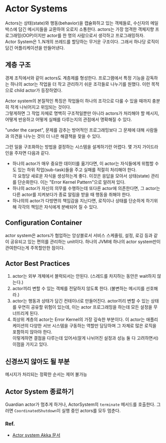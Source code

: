 # Actor Systems
Actors는 상태(state)와 행동(behavior)을 캡슐화하고 있는 객체들로, 수신자의 메일박스에 담긴 메시지들을 교환하여 오로지 소통한다.
actors는 가장 엄격한 객체지향 프로그래밍(OOP)이지만 actor를 한 명의 사람으로서 생각하고 프로그래밍하자.  
Actor System은 1..N개의 쓰레드를 할당하는 무거운 구조이다. 그래서 하나당 로직이 담긴 어플리케이션을 만들어낸다.

## 계층 구조
경제 조직에서와 같이 actors도 계층제를 형성한다. 프로그램에서 특정 기능을 감독하는 하나의 actor는 작업을 더 작고 관리하기 쉬운 조각들로 나누기를 원했다. 이런 목적으로 child actor가 등장하였다.  
  
Actor system의 본질적인 특징은 작업들이 하나의 조각으로 다룰 수 있을 때까지 충분히 작게 나뉘어지고 위임되는 것이다.  
그렇게하면 그 작업 자체로 명백히 구조적일뿐만 아니라 actors가 처리해야 할 메시지, 어떻게 반응하고 어떻게 실패를 다루는지의 관점에서 명확해질 수 있다.  
  
"under the carpet", 문제를 감추는 방어적인 프로그래밍보다 그 문제에 대해 사람들과 의견을 나누는 것이 더 나은 해결책을 찾을 수 있다.  

그런 일을 구조화하는 방법을 결정하는 시스템을 설계하기란 어렵다. 몇 가지 가이드라인을 주자면 다음과 같다.
- 하나의 actor가 매우 중요한 데이터를 옮기다면, 이 actor는 자식들에게 위험할 수도 있는 하위 작업(sub-task)들을 주고 실패를 적절히 처리해야 한다.  
각 요청당 새로운 자식을 생성하는게 좋다. 이것은 응답을 모아서 상태(state) 관리를 단순화한다. 이는 "Error Kernel Pattern"으로 알려져 있다. 
- 하나의 actor가 자신의 의무를 수행하는데 또다른 actor에 의존한다면, 그 actor는 다른 actor를 지켜보다가 종료 알림을 받을 때 행동을 취해야 한다.
- 하나의의 actor가 다방면의 책임감을 지닌다면, 로직이나 상태를 단순하게 하기위해 각각의 책임은 자식에게 분배되어 질 수 있다.

## Configuration Container
actor system은 actors가 협업하는 앙상블로서 서비스 스케줄링, 설정, 로깅 등과 같이 공유되고 있는 편의를 관리하는 unit이다.
하나의 JVM에 하나의 actor system만이 관여한다는게 주목할만한 점이다.

## Actor Best Practices
1. actor는 외부 개체에서 블럭되서는 안된다. (스레드를 차지하는 동안은 wait하지 않는다.) 
2. actor끼리 변할 수 있는 객체를 전달하지 않도록 한다. (불변하는 메시지를 선호해라.) 
3. actor는 행동과 상태가 담긴 컨테이너로 만들어진다. actor끼리 변할 수 있는 상태를 우연히 공유할 위험이 있는데, 이는 actor 프로그래밍을 하는데 모든 설정을 무너뜨리게 된다.
4. 최상위 계층의 actor는 Error Kernel의 가장 깊숙한 부분이다. 이 actor는 애플리케이션의 다양한 서브 시스템을 구동하는 역할만 담당하며 그 자체로 많은 로직을 포함하지 않아야 한다.  
이렇게하면 결점을 다루는데 있어서(잘게 나뉘어진 설정과 성능 둘 다 고려하면서) 이점을 가지고 있다. 

## 신경쓰지 않아도 될 부분
메시지가 처리되는 정확한 순서는 제어 불가능

## Actor System 종료하기
Guardian actor가 멈추게 하거나, ActorSystem의 `terminate` 메서드를 호출한다. 그러면 `CoordinatedShutdown`이 실행 중인 actors를 모두 멈춘다.

### Ref.
- [Actor system Akka 문서](https://doc.akka.io/docs/akka/current/general/actor-systems.html) 
